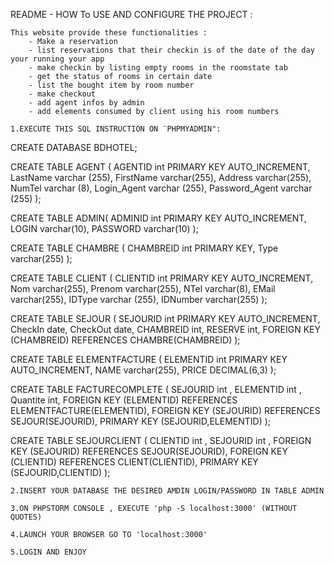README - HOW To USE AND CONFIGURE THE PROJECT :

	This website provide these functionalities :
		- Make a reservation 
		- list reservations that their checkin is of the date of the day your running your app
		- make checkin by listing empty rooms in the roomstate tab
		- get the status of rooms in certain date 
		- list the bought item by room number
		- make checkout
		- add agent infos by admin
		- add elements consumed by client using his room numbers

	1.EXECUTE THIS SQL INSTRUCTION ON ¨PHPMYADMIN":	

CREATE DATABASE BDHOTEL;


CREATE TABLE AGENT (
  AGENTID int PRIMARY KEY AUTO_INCREMENT,
  LastName varchar (255),
  FirstName varchar(255),
  Address varchar(255),
  NumTel varchar (8),
  Login_Agent varchar (255),
  Password_Agent varchar (255)
);

CREATE TABLE ADMIN(
	ADMINID int PRIMARY KEY AUTO_INCREMENT,
	LOGIN varchar(10),
	PASSWORD varchar(10)
);

CREATE TABLE CHAMBRE (
  CHAMBREID int PRIMARY KEY,
  Type varchar(255)
);


CREATE TABLE CLIENT (
  CLIENTID int PRIMARY KEY AUTO_INCREMENT,
  Nom varchar(255),
  Prenom varchar(255),
  NTel varchar(8),
  EMail  varchar(255),
  IDType varchar (255),
  IDNumber varchar(255)
);

CREATE TABLE SEJOUR (
  SEJOURID int PRIMARY KEY AUTO_INCREMENT,
  CheckIn date,
  CheckOut date,
  CHAMBREID int,
  RESERVE int,
  FOREIGN KEY (CHAMBREID) REFERENCES CHAMBRE(CHAMBREID)
);

CREATE TABLE ELEMENTFACTURE (
  ELEMENTID int PRIMARY KEY AUTO_INCREMENT,
  NAME varchar(255),
  PRICE DECIMAL(6,3)
);

CREATE TABLE FACTURECOMPLETE (
  SEJOURID int ,
  ELEMENTID int ,
  Quantite int,
  FOREIGN KEY (ELEMENTID) REFERENCES ELEMENTFACTURE(ELEMENTID),
  FOREIGN KEY (SEJOURID) REFERENCES SEJOUR(SEJOURID),
  PRIMARY KEY (SEJOURID,ELEMENTID)
);

CREATE TABLE SEJOURCLIENT (
  CLIENTID int ,
  SEJOURID int ,
  FOREIGN KEY (SEJOURID) REFERENCES SEJOUR(SEJOURID),
  FOREIGN KEY (CLIENTID) REFERENCES CLIENT(CLIENTID),
  PRIMARY KEY (SEJOURID,CLIENTID)
);



	2.INSERT YOUR DATABASE THE DESIRED AMDIN LOGIN/PASSWORD IN TABLE ADMIN

	3.ON PHPSTORM CONSOLE , EXECUTE 'php -S localhost:3000' (WITHOUT QUOTES)

	4.LAUNCH YOUR BROWSER GO TO 'localhost:3000'

	5.LOGIN AND ENJOY














